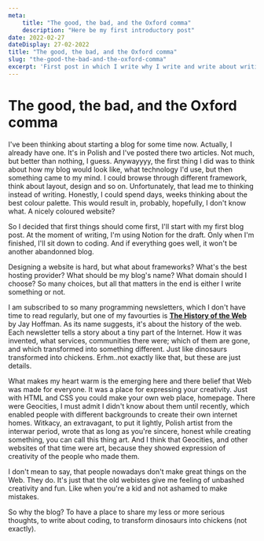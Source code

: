 ```yaml
---
meta:
    title: "The good, the bad, and the Oxford comma"
    description: "Here be my first introductory post"
date: 2022-02-27
dateDisplay: 27-02-2022
title: "The good, the bad, and the Oxford comma"
slug: "the-good-the-bad-and-the-oxford-comma"
excerpt: 'First post in which I write why I write and write about writing'
---
```


#  The good, the bad, and the Oxford comma

I&apos;ve been thinking about starting a blog for some time now. Actually, I already have one. It&apos;s in Polish and I&apos;ve posted there two articles. 
Not much, but better than nothing, I guess. Anywayyyy, the first thing I did was to think about how my blog would look like,
what technology I&apos;d use, but then something came to my mind. I could browse through different framework, think about layout,
design and so on. Unfortunately, that lead me to thinking instead of writing. Honestly, I could spend days,
weeks thinking about the best colour palette. This would result in, probably, hopefully, I don&apos;t know what. A nicely coloured website? 

So I decided that first things should come first, I&apos;ll start with my first blog post. At the moment of writing, I&apos;m using Notion for the draft. Only when I&apos;m finished, I&apos;ll sit down to coding. And if everything goes well, it won&apos;t be another abandonned blog. 

Designing a website is hard, but what about frameworks? What&apos;s the best hosting provider? What should be my blog&apos;s name? What domain should I choose? So many choices, but all that matters in the end is either I write something or not. 

I am subscribed to so many programming newsletters, which I don&apos;t have time to read regularly, but one of my favourties is **[The History of the Web](https://thehistoryoftheweb.com/)** by Jay Hoffman. As its name suggests, it&apos;s about the history of the web. 
Each newsletter tells a story about a tiny part of the Internet. 
How it was invented, what services, communities there were; which of them are gone, and which transformed into something different. Just like dinosaurs transformed into chickens. Erhm..not exactly like that, but these are just details.

What makes my heart warm is the emerging here and there belief that Web was made for everyone. It was a  place for expressing your creativity. Just with HTML and CSS you could make your own web place, homepage. 
There were Geocities, I must admit I didn&apos;t know about them until recently, which enabled people with different backgrounds to create their own internet homes. Witkacy, an extravagant, to put it lightly, Polish artist from the interwar period, wrote that 
as long as you&apos;re sincere, honest while creating something, you can call this thing art. And I think that Geocities, and other websites of that time were art, because they showed expression of creativity of the people who made them. 

I don&apos;t mean to say, that people nowadays don&apos;t make great things on the Web. They do. It&apos;s just that the old webistes give me feeling of unbashed creativity and fun. Like when you&apos;re a kid and not ashamed to make mistakes.

So why the blog? To have a place to share my less or more serious thoughts, to write about coding, to transform dinosaurs into chickens (not exactly).